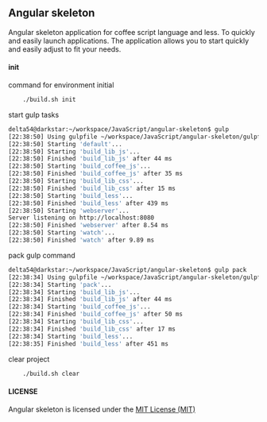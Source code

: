 Angular skeleton
----------------

Angular skeleton application for coffee script language and less. To quickly and easily launch applications.
The application allows you to start quickly and easily adjust to fit your needs.

#### init
    
command for environment initial
    
```bash
    ./build.sh init             
```
    
start gulp tasks
    
```bash
delta54@darkstar:~/workspace/JavaScript/angular-skeleton$ gulp
[22:38:50] Using gulpfile ~/workspace/JavaScript/angular-skeleton/gulpfile.js
[22:38:50] Starting 'default'...
[22:38:50] Starting 'build_lib_js'...
[22:38:50] Finished 'build_lib_js' after 44 ms
[22:38:50] Starting 'build_coffee_js'...
[22:38:50] Finished 'build_coffee_js' after 35 ms
[22:38:50] Starting 'build_lib_css'...
[22:38:50] Finished 'build_lib_css' after 15 ms
[22:38:50] Starting 'build_less'...
[22:38:50] Finished 'build_less' after 439 ms
[22:38:50] Starting 'webserver'...
Server listening on http://localhost:8080
[22:38:50] Finished 'webserver' after 8.54 ms
[22:38:50] Starting 'watch'...
[22:38:50] Finished 'watch' after 9.89 ms

```

pack gulp command

```bash
delta54@darkstar:~/workspace/JavaScript/angular-skeleton$ gulp pack
[22:38:34] Using gulpfile ~/workspace/JavaScript/angular-skeleton/gulpfile.js
[22:38:34] Starting 'pack'...
[22:38:34] Starting 'build_lib_js'...
[22:38:34] Finished 'build_lib_js' after 44 ms
[22:38:34] Starting 'build_coffee_js'...
[22:38:34] Finished 'build_coffee_js' after 50 ms
[22:38:34] Starting 'build_lib_css'...
[22:38:34] Finished 'build_lib_css' after 17 ms
[22:38:34] Starting 'build_less'...
[22:38:35] Finished 'build_less' after 451 ms

```


clear project
    
```bash
    ./build.sh clear             
```
    
#### LICENSE

Angular skeleton is licensed under the [MIT License (MIT)](https://github.com/e154/angular-skeleton/blob/master/LICENSE)
